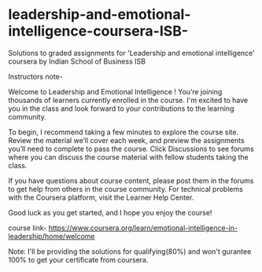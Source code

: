 # leadership-and-emotional-intelligence-coursera-ISB-
Solutions to graded assignments for 'Leadership and emotional intelligence' coursera by Indian School of Business ISB

Instructors note-

Welcome to Leadership and Emotional Intelligence ! You’re joining thousands of learners currently enrolled in the course. I'm excited to have you in the class and look forward to your contributions to the learning community.

To begin, I recommend taking a few minutes to explore the course site. Review the material we’ll cover each week, and preview the assignments you’ll need to complete to pass the course. Click Discussions to see forums where you can discuss the course material with fellow students taking the class.

If you have questions about course content, please post them in the forums to get help from others in the course community. For technical problems with the Coursera platform, visit the Learner Help Center.

Good luck as you get started, and I hope you enjoy the course!

course link- https://www.coursera.org/learn/emotional-intelligence-in-leadership/home/welcome

Note: I'll be providing the solutions for qualifying(80%) and won't gurantee 100% to get your certificate from coursera.  
